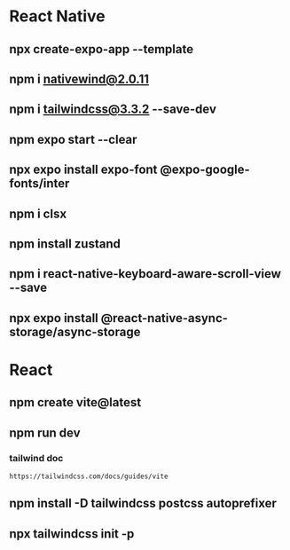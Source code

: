 # React Native

## npx create-expo-app --template
## npm i nativewind@2.0.11
## npm i tailwindcss@3.3.2 --save-dev
## npm expo start --clear
## npx expo install expo-font @expo-google-fonts/inter
## npm i clsx
## npm install zustand
## npm i react-native-keyboard-aware-scroll-view --save
## npx expo install @react-native-async-storage/async-storage

# React

## npm create vite@latest
## npm run dev

### tailwind doc
```
https://tailwindcss.com/docs/guides/vite
```

## npm install -D tailwindcss postcss autoprefixer
## npx tailwindcss init -p
